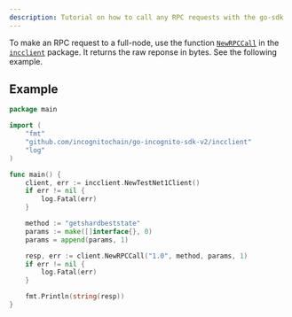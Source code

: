 ```yaml
---
description: Tutorial on how to call any RPC requests with the go-sdk
---
```

To make an RPC request to a full-node, use the function [`NewRPCCall`](../../../incclient/general.go) in the [`incclient`](../../../incclient) package. It returns the raw reponse in bytes. See the following example.

## Example
```go
package main

import (
	"fmt"
	"github.com/incognitochain/go-incognito-sdk-v2/incclient"
	"log"
)

func main() {
	client, err := incclient.NewTestNet1Client()
	if err != nil {
		log.Fatal(err)
	}

	method := "getshardbeststate"
	params := make([]interface{}, 0)
	params = append(params, 1)

	resp, err := client.NewRPCCall("1.0", method, params, 1)
	if err != nil {
		log.Fatal(err)
	}

	fmt.Println(string(resp))
}

```
